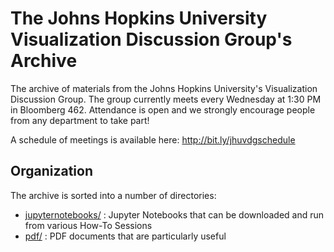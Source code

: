# The Johns Hopkins University Visualization Discussion Group's Archive

The archive of materials from the Johns Hopkins University's Visualization Discussion Group. The group currently meets every Wednesday at 1:30 PM in Bloomberg 462. Attendance is open and we strongly encourage people from any department to take part!

A schedule of meetings is available here: http://bit.ly/jhuvdgschedule 

## Organization
The archive is sorted into a number of directories:
* [jupyternotebooks/](https://github.com/mubdi/vdg-archive/tree/master/jupyternotebooks) : Jupyter Notebooks that can be downloaded and run from various How-To Sessions
* [pdf/](https://github.com/mubdi/vdg-archive/tree/master/pdf) : PDF documents that are particularly useful 

